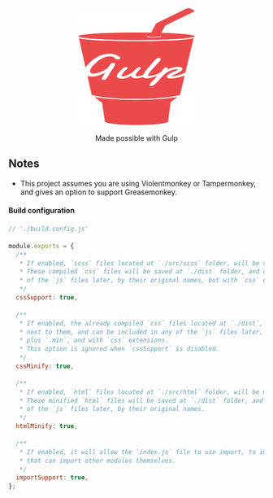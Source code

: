 <p align="center">
  <a href="https://gulpjs.com">
    <img width="230" height="230" src="https://github.com/FlowerForWar/scrapyard/raw/main/gulp.svg" />
  </a>
  <p align="center">Made possible with Gulp</p>
</p>

## Notes
* This project assumes you are using Violentmonkey or Tampermonkey, and gives an option to support Greasemonkey.

#### Build configuration
```js
// './build.config.js'

module.exports = {
  /**
   * If enabled, `scss` files located at `./src/scss` folder, will be compiled to `css` files.
   * These compiled `css` files will be saved at `./dist` folder, and can be included in any
   * of the `js` files later, by their original names, but with `css` extensions.
   */
  cssSupport: true,

  /**
   * If enabled, the already compiled `css` files located at `./dist`, will have minified versions
   * next to them, and can be included in any of the `js` files later, by their original names,
   * plus `.min`, and with `css` extensions.
   * This option is ignored when `cssSupport` is disabled.
   */
  cssMinify: true,

  /**
   * If enabled, `html` files located at `./src/html` folder, will be minified.
   * These minified `html` files will be saved at `./dist` folder, and can be included in any
   * of the `js` files later, by their original names.
   */
  htmlMinify: true,

  /**
   * If enabled, it will allow the `index.js` file to use import, to import other modules,
   * that can import other modules themselves.
   */
  importSupport: true,
};
```
